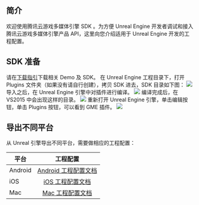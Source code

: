 ## 简介

欢迎使用腾讯云游戏多媒体引擎 SDK 。为方便 Unreal Engine 开发者调试和接入腾讯云游戏多媒体引擎产品 API，这里向您介绍适用于 Unreal Engine 开发的工程配置。

## SDK 准备
请在[下载指引](https://cloud.tencent.com/document/product/607/18521)下载相关 Demo 及 SDK。
在 Unreal Engine 工程目录下，打开 Plugins 文件夹（如果没有请自行创建），拷贝 SDK 进去，SDK 目录如下图：
![](https://main.qcloudimg.com/raw/751894ab16c5262b7a99370cc7efd52c.png)
导入之后，在 Unreal Engine 引擎中对插件进行编译。
![](https://main.qcloudimg.com/raw/d7c23f8c850c814f1758eabc7f8ba686.png)
编译完成后，在 VS2015 中会出现这样的目录。
![](https://main.qcloudimg.com/raw/3005bc887e0179bdc45719b07a61f778.png)
重新打开 Unreal Engine 引擎，单击编辑按钮，单击 Plugins 按钮，可以看到 GME 插件。
![](https://main.qcloudimg.com/raw/b14824ae09efbf014af246866b79dc48.png)



## 导出不同平台

从 Unreal 引擎导出不同平台，需要做相应的工程配置：

|平台       | 工程配置           
| ------------- |:-------------:|
| Android |[Android 工程配置文档](https://cloud.tencent.com/document/product/607/15203)|
| iOS     	|[iOS 工程配置文档](https://cloud.tencent.com/document/product/607/15219)|
| Mac     	|[Mac 工程配置文档](https://cloud.tencent.com/document/product/607/18617)|
